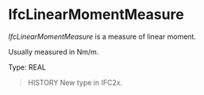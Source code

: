 # IfcLinearMomentMeasure

_IfcLinearMomentMeasure_ is a measure of linear moment.

Usually measured in Nm/m.

Type: REAL

> HISTORY New type in IFC2x.
